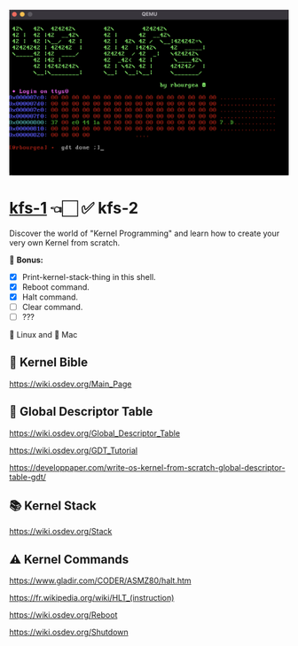 ![kfs-2](/images/screen-1.png)

# [kfs-1](https://github.com/rbourgeat/kfs-1) 👈🏻 ✅ kfs-2
Discover the world of "Kernel Programming" and learn how to create your very own Kernel from scratch.

🎁 **Bonus:**
- [x] Print-kernel-stack-thing in this shell.
- [x] Reboot command.
- [x] Halt command.
- [ ] Clear command.
- [ ] ???

🐧 Linux and 🍏 Mac

## 📖 Kernel Bible
https://wiki.osdev.org/Main_Page

## 💾 Global Descriptor Table
https://wiki.osdev.org/Global_Descriptor_Table

https://wiki.osdev.org/GDT_Tutorial

https://developpaper.com/write-os-kernel-from-scratch-global-descriptor-table-gdt/

## 📚 Kernel Stack

https://wiki.osdev.org/Stack

## ⚠️ Kernel Commands

https://www.gladir.com/CODER/ASMZ80/halt.htm

https://fr.wikipedia.org/wiki/HLT_(instruction)

https://wiki.osdev.org/Reboot

https://wiki.osdev.org/Shutdown

